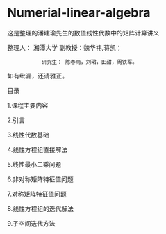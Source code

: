 # Numerial-linear-algebra
这是整理的潘建瑜先生的数值线性代数中的矩阵计算讲义

整理人： 湘潭大学 副教授：魏华祎,蒋凯；

               研究生： 陈春雨，刘珺，田甜，周铁军。
               
如有纰漏，还请雅正。


目录

1.课程主要内容

2.引言

3.线性代数基础

4.线性方程组直接解法

5.线性最小二乘问题

6.非对称矩阵特征值问题

7.对称矩阵特征值问题

8.线性方程组的迭代解法

9.子空间迭代方法
